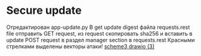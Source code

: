 # Secure update
Отредактирован app-update.py 
В get update digest файла requests.rest file отправить GET request, из request скопировать sha256 и вставить в update POST request в раздел manager section в requests.rest
Красными стрелками выделены векторы атаки!
[scheme3 drawio (3)](https://user-images.githubusercontent.com/85806007/209092500-c08ddd5a-54da-441a-9a4a-22d1ea90270b.png)

